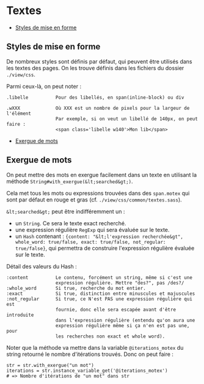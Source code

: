 # Textes


* [Styles de mise en forme](#stylesdemiseenforme)
<a name='stylesdemiseenforme'></a>

## Styles de mise en forme

De nombreux styles sont définis par défaut, qui peuvent être utilisés dans les textes des pages. On les trouve définis dans les fichiers du dossier `./view/css`.

Parmi ceux-là, on peut noter :

    .libelle          Pour des libellés, en span(inline-block) ou div

    .wXXX             Où XXX est un nombre de pixels pour la largeur de l'élément
                      Par exemple, si on veut un libellé de 140px, on peut faire :
                      <span class='libelle w140'>Mon lib</span>

* [Exergue de mots](#exerguedemots)
<a name='exerguedemots'></a>

## Exergue de mots

On peut mettre des mots en exergue facilement dans un texte en utilisant la méthode `String#with_exergue(&lt;searched&gt;)`.

Cela met tous les mots ou expressions trouvées dans des `span.motex` qui sont par défaut en rouge et gras (cf. `./view/css/common/textes.sass`).

`&lt;searched&gt;` peut être indifféremment un :

* un `String`. Ce sera le texte exact recherché.
* une expression régulière `RegExp` qui sera évaluée sur le texte.
* un `Hash` contenant : `{content: "&lt;l'expression recherchée&gt", whole_word: true/false, exact: true/false, not_regular: true/false}`, qui permettra de construire l'expression régulière évaluée sur le texte.

Détail des valeurs du Hash :

    :content          Le contenu, forcément un string, même si c'est une
                      expression régulière. Mettre "des?", pas /des?/
    :whole_word       Si true, recherche du mot entier.
    :exact            Si true, distinction entre minuscules et majuscules
    :not_regular      Si true, ce N'est PAS une expression régulière qui est
                      fournie, donc elle sera escapée avant d'être introduite
                      dans l'expression régulière (entendu qu'on aura une
                      expression régulière même si ça n'en est pas une, pour
                      les recherches non exact et whole word).


Noter que la méthode va mettre dans la variable `@iterations_motex` du string retourné le nombre d'itérations trouvés. Donc on peut faire :

    str = str.with_exergue("un mot")
    iterations = str.instance_variable_get('@iterations_motex')
    # => Nombre d'itérations de "un mot" dans str

